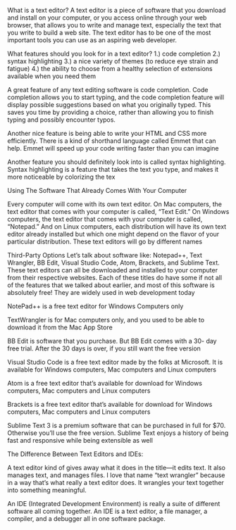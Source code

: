 What is a text editor?
A text editor is a piece of software that you download and install on
your computer, or you access online through your web browser, that
allows you to write and manage text, especially the text that you write
to build a web site. The text editor has to be one of the most
important tools you can use as an aspiring web developer.

What features should you look for in a text editor?
1.) code completion
2.) syntax highlighting
3.) a nice variety of themes (to reduce eye strain and fatigue)
4.) the ability to choose from a healthy selection of extensions available when you need them


A great feature of any text editing software is code completion. Code completion allows you to start typing, and the code completion feature will display possible suggestions based on what you originally typed. This saves you time by providing a choice, rather than allowing you to finish typing and possibly encounter typos.

Another nice feature is being able to write your HTML and CSS more efficiently. There is a kind of shorthand language called Emmet that can help. Emmet will speed up your code writing faster than you can imagine

Another feature you should definitely look into is called syntax highlighting. Syntax highlighting is a feature that takes the text you type, and makes it more noticeable by colorizing the tex

Using The Software That Already Comes With Your Computer

Every computer will come with its own text editor. On Mac
computers, the text editor that comes with your computer is called,
“Text Edit.” On Windows computers, the text editor that comes with
your computer is called, “Notepad.”
And on Linux computers, each distribution will have its own text
editor already installed but which one might depend on the flavor of
your particular distribution. These text editors will go by different
names


 Third-Party Options
 Let’s talk about software like:
Notepad++, Text Wrangler, BB Edit, Visual Studio Code, Atom,
Brackets, and Sublime Text. These text editors can all be downloaded
and installed to your computer from their respective websites. Each
of these titles do have some if not all of the features that we talked
about earlier, and most of this software is absolutely free! They are
widely used in web development today


NotePad++ is a free text editor for Windows Computers only

TextWrangler is for Mac computers only, and you used to be able to download it from the Mac App Store

BB Edit is software that you purchase. But BB Edit comes with a 30-
day free trial. After the 30 days is over, if you still want the free
version

Visual Studio Code is a free text editor made by the folks at Microsoft.
It is available for Windows computers, Mac computers and Linux
computers

Atom is a free text editor that’s available for download for Windows
computers, Mac computers and Linux computers

Brackets is a free text editor that’s available for download for
Windows computers, Mac computers and Linux computers

Sublime Text 3 is a premium software that can be purchased in full
for $70. Otherwise you’ll use the free version. Sublime Text enjoys a
history of being fast and responsive while being extensible as well

The Difference Between Text Editors and IDEs:

A text editor kind of gives away what it does in the title—it edits text. It also manages text, and manages files. I love that name “text wrangler” because in a way that’s what really a text editor does. It wrangles your text together into something meaningful.

An IDE (Integrated Development Environment) is really a suite of different software all coming together. An IDE is a text editor, a file manager, a compiler, and a debugger all in one software package.
